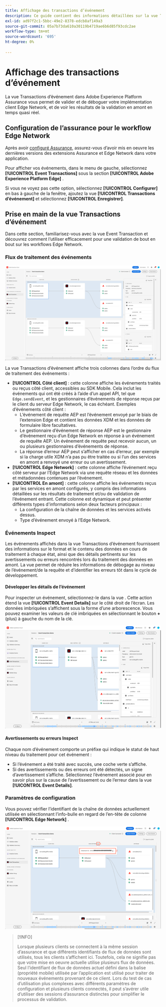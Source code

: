 ```yaml
---
title: Affichage des transactions d’événement
description: Ce guide contient des informations détaillées sur la vue Transactions d’événement dans Adobe Experience Platform Assurance.
exl-id: ad97f2c1-5bbc-49e2-8378-edcb8af149a3
source-git-commit: 05a7b73da610a30119b4719ae6b6d85f93cdc2ae
workflow-type: tm+mt
source-wordcount: '695'
ht-degree: 0%

---
```


# Affichage des transactions d’événement

La vue Transactions d’événement dans Adobe Experience Platform Assurance vous permet de valider et de déboguer votre implémentation client Edge Network, et de voir les résultats de la validation en amont en temps quasi réel.

## Configuration de l’assurance pour le workflow Edge Network

Après avoir [configuré Assurance](../tutorials/implement-assurance.md), assurez-vous d’avoir mis en oeuvre les dernières versions des extensions Assurance et Edge Network dans votre application.

Pour afficher vos événements, dans le menu de gauche, sélectionnez **[!UICONTROL Event Transactions]** sous la section **[!UICONTROL Adobe Experience Platform Edge]** .

Si vous ne voyez pas cette option, sélectionnez **[!UICONTROL Configurer]** en bas à gauche de la fenêtre, ajoutez la vue **[!UICONTROL Transactions d’événement]** et sélectionnez **[!UICONTROL Enregistrer]**.

## Prise en main de la vue Transactions d’événement

Dans cette section, familiarisez-vous avec la vue Event Transaction et découvrez comment l’utiliser efficacement pour une validation de bout en bout sur les workflows Edge Network.

### Flux de traitement des événements

![ &lbrace;Event transactions view](./images/event-transactions/event-transactions-view.png)

La vue Transactions d’événement affiche trois colonnes dans l’ordre du flux de traitement des événements :

- **[!UICONTROL Côté client]** : cette colonne affiche les événements traités ou reçus côté client, accessibles au SDK Mobile. Cela inclut les événements qui ont été créés à l’aide d’un appel API, tel que `Edge.sendEvent`, et les gestionnaires d’événements de réponse reçus par le client du serveur Edge Network, le cas échéant. Exemples d’événements côté client :
   - L’événement de requête AEP est l’événement envoyé par le biais de l’extension Edge et contient les données XDM et les données de formulaire libre facultatives.
   - Le gestionnaire d’événement de réponse AEP est le gestionnaire d’événement reçu d’un Edge Network en réponse à un événement de requête AEP. Un événement de requête peut recevoir aucun, un ou plusieurs gestionnaires d’événements de réponse.
   - La réponse d’erreur AEP peut s’afficher en cas d’erreur, par exemple si la charge utile XDM n’a pas pu être traitée ou si l’un des services en amont a renvoyé une erreur ou un avertissement.
- **[!UICONTROL Edge Network]** : cette colonne affiche l’événement reçu côté serveur par l’Edge Network via une requête réseau et les données et métadonnées contenues par l’événement.
- **[!UICONTROL En amont]** : cette colonne affiche les événements reçus par les services en amont configurés, y compris des informations détaillées sur les résultats de traitement et/ou de validation de l’événement entrant.
Cette colonne est dynamique et peut présenter différents types d&#39;informations selon deux facteurs principaux :
   - La configuration de la chaîne de données et les services activés dessus.
   - Type d’événement envoyé à l’Edge Network.

### Événements Inspect

Les événements affichés dans la vue Transactions d’événement fournissent des informations sur le format et le contenu des données en cours de traitement à chaque état, ainsi que des détails pertinents sur les avertissements ou erreurs rencontrés lors du traitement des données en amont. La vue permet de réduire les informations de débogage au niveau de l’événement/de la requête et d’identifier les erreurs tôt dans le cycle de développement.

#### Développer les détails de l’événement

Pour inspecter un événement, sélectionnez-le dans la vue . Cette action étend la vue **[!UICONTROL Event Details]** sur le côté droit de l’écran.
Les données imbriquées s’affichent sous la forme d’une arborescence. Vous pouvez examiner les valeurs de clé imbriquées en sélectionnant le bouton **+** (plus) à gauche du nom de la clé.

![Détails de l’événement](./images/event-transactions/event-details.png)

#### Avertissements ou erreurs Inspect

Chaque nom d’événement comporte un préfixe qui indique le statut de haut niveau du traitement pour cet événement :

- Si l’événement a été traité avec succès, une coche verte s’affiche.
- Si des avertissements ou des erreurs ont été détectés, un signe d’avertissement s’affiche. Sélectionnez l’événement associé pour en savoir plus sur la cause de l’avertissement ou de l’erreur dans la vue **[!UICONTROL Event Details]**.

### Paramètres de configuration

Vous pouvez vérifier l’identifiant de la chaîne de données actuellement utilisée en sélectionnant l’info-bulle en regard de l’en-tête de colonne **[!UICONTROL Edge Network]** .

![Afficher l’identifiant de la banque de données](./images/event-transactions/show-datastream-id.png)

>[!INFO]
>
>Lorsque plusieurs clients se connectent à la même session d’assurance et que différents identifiants de flux de données sont utilisés, tous les clients s’affichent ici. Toutefois, cela ne signifie pas que votre mise en oeuvre actuelle utilise plusieurs flux de données. Seul l’identifiant de flux de données actuel défini dans la balise (propriété mobile) utilisée par l’application est utilisé pour traiter de nouveaux événements provenant de ce client. Lors du test de cas d’utilisation plus complexes avec différents paramètres de configuration et plusieurs clients connectés, il peut s’avérer utile d’utiliser des sessions d’assurance distinctes pour simplifier le processus de validation.
